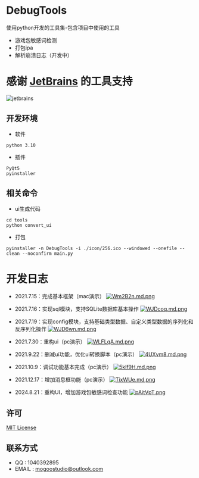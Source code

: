 # DebugTools
 使用python开发的工具集-包含项目中使用的工具

- 游戏包敏感词检测
- 打包ipa
- 解析崩溃日志（开发中）

# 感谢 [JetBrains](https://www.jetbrains.com/shop/eform/opensource) 的工具支持
![jetbrains](https://user-images.githubusercontent.com/3353611/119081825-6b381980-ba2f-11eb-85cc-002b466526ba.png)

## 开发环境
- 软件
```
python 3.10
```
- 插件
```
PyQt5
pyinstaller
```

## 相关命令
- ui生成代码
```
cd tools 
python convert_ui
```

- 打包
```
pyinstaller -n DebugTools -i ./icon/256.ico --windowed --onefile --clean --noconfirm main.py
```

# 开发日志

- 2021.7.15：完成基本框架（mac演示）
[![Wm2B2n.md.png](https://z3.ax1x.com/2021/07/15/Wm2B2n.md.png)](https://imgtu.com/i/Wm2B2n)

- 2021.7.16：实现sql模块，支持SQLite数据库基本操作
[![WJDcoq.md.png](https://z3.ax1x.com/2021/07/19/WJDcoq.md.png)](https://imgtu.com/i/WJDcoq)

- 2021.7.19：实现config模块，支持基础类型数据、自定义类型数据的序列化和反序列化操作
[![WJD6wn.md.png](https://z3.ax1x.com/2021/07/19/WJD6wn.md.png)](https://imgtu.com/i/WJD6wn)

- 2021.7.30：重构ui（pc演示）
[![WLFLqA.md.png](https://z3.ax1x.com/2021/07/30/WLFLqA.md.png)](https://imgtu.com/i/WLFLqA)

- 2021.9.22：删减ui功能，优化ui转换脚本（pc演示）
[![4UXvm8.md.png](https://z3.ax1x.com/2021/09/22/4UXvm8.md.png)](https://imgtu.com/i/4UXvm8)

- 2021.10.9：调试功能基本完成（pc演示）
[![5klf9H.md.png](https://z3.ax1x.com/2021/10/09/5klf9H.md.png)](https://imgtu.com/i/5klf9H)

- 2021.12.17：增加消息框功能（pc演示）
[![TixWUe.md.png](https://s4.ax1x.com/2021/12/17/TixWUe.md.png)](https://imgtu.com/i/TixWUe)

- 2024.8.21：重构UI，增加游戏包敏感词检查功能
[![pAitVpT.png](https://s21.ax1x.com/2024/08/21/pAitVpT.png)](https://imgse.com/i/pAitVpT)

## 许可
[MIT License](https://github.com/MogooStudio/MogooPy/blob/master/LICENSE)

## 联系方式
- QQ : 1040392895 
- EMAIL : mogoostudio@outlook.com 
